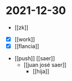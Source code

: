# 2021-12-30

- [[zk]]
- [x] [[work]]
- [x] [[flancia]]
- [[push]] [[saer]]
  - [[juan josé saer]]
    - [[hija]]
